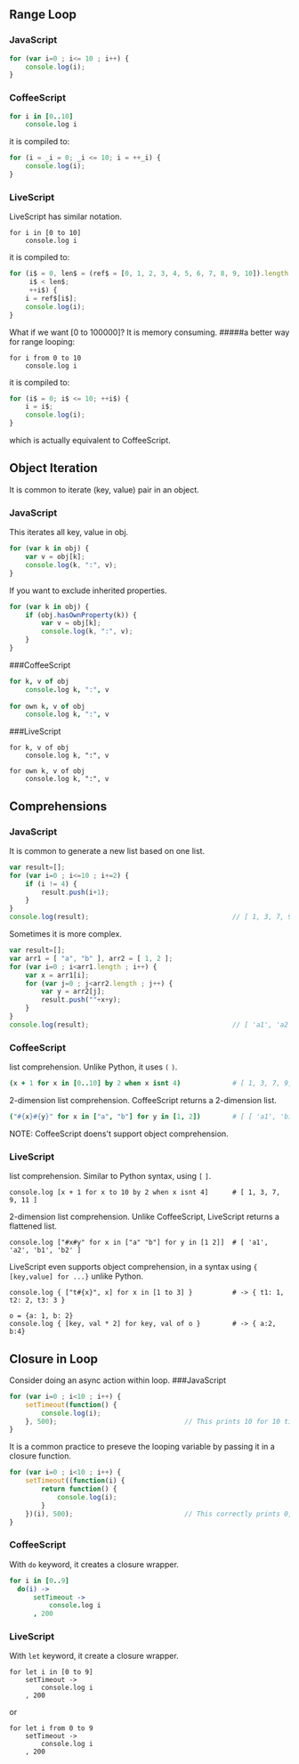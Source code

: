 ## Range Loop

### JavaScript
```javascript
for (var i=0 ; i<= 10 ; i++) {
	console.log(i);
}
```

### CoffeeScript
```coffeescript
for i in [0..10]
    console.log i
```
it is compiled to:
```javascript
for (i = _i = 0; _i <= 10; i = ++_i) {
    console.log(i);
}
```

### LiveScript
LiveScript has similar notation.
```livescript
for i in [0 to 10]
    console.log i
```
it is compiled to:
```javascript
for (i$ = 0, len$ = (ref$ = [0, 1, 2, 3, 4, 5, 6, 7, 8, 9, 10]).length;
     i$ < len$;
     ++i$) {
    i = ref$[i$];
    console.log(i);
}
```
What if we want [0 to 100000]? It is memory consuming.
#####a better way for range looping:
```livescript
for i from 0 to 10
    console.log i
```
it is compiled to:
```javascript
for (i$ = 0; i$ <= 10; ++i$) {
    i = i$;
    console.log(i);
}
```
which is actually equivalent to CoffeeScript.

## Object Iteration
It is common to iterate (key, value) pair in an object.

### JavaScript 
This iterates all key, value in obj.
```javascript
for (var k in obj) {
    var v = obj[k];
    console.log(k, ":", v);
}
```
If you want to exclude inherited properties.
```javascript
for (var k in obj) {
    if (obj.hasOwnProperty(k)) {
        var v = obj[k];
        console.log(k, ":", v);
    }
}
```

###CoffeeScript
```coffeescript
for k, v of obj
	console.log k, ":", v
   
for own k, v of obj
	console.log k, ":", v
```

###LiveScript
```livescript
for k, v of obj
	console.log k, ":", v

for own k, v of obj
	console.log k, ":", v
```

## Comprehensions

### JavaScript
It is common to generate a new list based on one list.
```javascript
var result=[];
for (var i=0 ; i<=10 ; i+=2) {
    if (i != 4) {
        result.push(i+1);
    }
}
console.log(result);                                    // [ 1, 3, 7, 9, 11 ]
```
Sometimes it is more complex.
```javascript
var result=[];
var arr1 = [ "a", "b" ], arr2 = [ 1, 2 ];
for (var i=0 ; i<arr1.length ; i++) {
    var x = arr1[i];
    for (var j=0 ; j<arr2.length ; j++) {
    	var y = arr2[j];
        result.push(""+x+y);
    }
}
console.log(result);                                    // [ 'a1', 'a2', 'b1', 'b2' ]
```

### CoffeeScript
list comprehension. Unlike Python, it uses `(` `)`.
```coffeescript
(x + 1 for x in [0..10] by 2 when x isnt 4)             # [ 1, 3, 7, 9, 11 ]
```
2-dimension list comprehension. CoffeeScript returns a 2-dimension list.
```coffeescript
("#{x}#{y}" for x in ["a", "b"] for y in [1, 2])        # [ [ 'a1', 'b1' ], [ 'a2', 'b2' ] ]
```
NOTE: CoffeeScript doens't support object comprehension.

### LiveScript
list comprehension. Similar to Python syntax, using `[` `]`.
```livescript
console.log [x + 1 for x to 10 by 2 when x isnt 4]  	# [ 1, 3, 7, 9, 11 ]
```
2-dimension list comprehension. Unlike CoffeeScript, LiveScript returns a flattened list.
```livescript
console.log ["#x#y" for x in ["a" "b"] for y in [1 2]]  # [ 'a1', 'a2', 'b1', 'b2' ]
```
LiveScript even supports object comprehension, in a syntax using `{ [key,value] for ...}` unlike Python.
```livescript
console.log { ["t#{x}", x] for x in [1 to 3] }          # -> { t1: 1, t2: 2, t3: 3 }

o = {a: 1, b: 2}
console.log { [key, val * 2] for key, val of o }        # -> { a:2, b:4}
```

## Closure in Loop
Consider doing an async action within loop.
###JavaScript
```javascript
for (var i=0 ; i<10 ; i++) {
    setTimeout(function() {
    	console.log(i);
    }, 500);								// This prints 10 for 10 times
}
```
It is a common practice to preseve the looping variable by passing it in a closure function.
```javascript
for (var i=0 ; i<10 ; i++) {
    setTimeout((function(i) {
        return function() {
       	    console.log(i);
        }
    })(i), 500);							// This correctly prints 0,1,2...,9
}
```
### CoffeeScript
With `do` keyword, it creates a closure wrapper.
```coffeescript
for i in [0..9]
  do(i) ->
      setTimeout ->
          console.log i
      , 200
```
### LiveScript
With `let` keyword, it create a closure wrapper.
```livescript
for let i in [0 to 9]
    setTimeout ->
        console.log i
    , 200
```
or
```livescript
for let i from 0 to 9
    setTimeout ->
        console.log i
    , 200
```